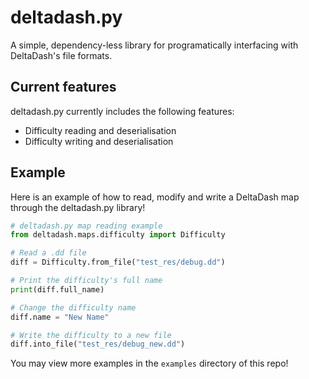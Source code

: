 # deltadash.py
A simple, dependency-less library for programatically interfacing with DeltaDash's file formats.

## Current features
deltadash.py currently includes the following features:
- Difficulty reading and deserialisation
- Difficulty writing and deserialisation

## Example
Here is an example of how to read, modify and write a DeltaDash map through the deltadash.py library!
```py
# deltadash.py map reading example
from deltadash.maps.difficulty import Difficulty

# Read a .dd file
diff = Difficulty.from_file("test_res/debug.dd")

# Print the difficulty's full name
print(diff.full_name)

# Change the difficulty name
diff.name = "New Name"

# Write the difficulty to a new file
diff.into_file("test_res/debug_new.dd")
```

You may view more examples in the `examples` directory of this repo!
